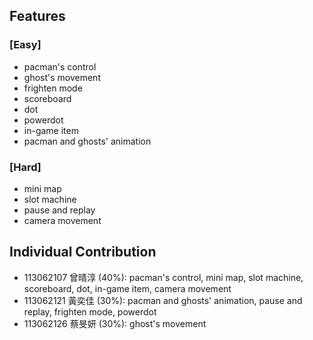 ## Features
### [Easy]
- pacman's control
- ghost's movement
- frighten mode
- scoreboard
- dot
- powerdot
- in-game item
- pacman and ghosts' animation
### [Hard]
- mini map
- slot machine
- pause and replay
- camera movement
## Individual Contribution
- 113062107 曾晴淳 (40%): pacman's control, mini map, slot machine, scoreboard, dot, in-game item, camera movement
- 113062121 黃奕佳 (30%): pacman and ghosts' animation, pause and replay, frighten mode, powerdot
- 113062126 蔡旻妍 (30%): ghost's movement